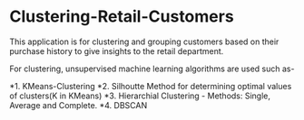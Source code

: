# Clustering-Retail-Customers
This application is for clustering and grouping customers based on their purchase history to give insights to the retail department.

For clustering, unsupervised machine learning algorithms are used such as-

*1. KMeans-Clustering
*2. Silhoutte Method for determining optimal values of clusters(K in KMeans)
*3. Hierarchial Clustering - Methods: Single, Average and Complete.
*4. DBSCAN 
